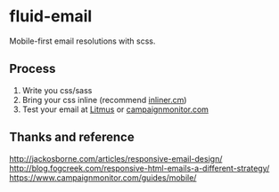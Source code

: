 # fluid-email
Mobile-first email resolutions with scss.

## Process
1. Write you css/sass   
2. Bring your css inline (recommend [inliner.cm](http://inliner.cm/))   
3. Test your email at [Litmus](https://litmus.com/) or [campaignmonitor.com](https://www.campaignmonitor.com/)   

## Thanks and reference
<http://jackosborne.com/articles/responsive-email-design/>   
<http://blog.fogcreek.com/responsive-html-emails-a-different-strategy/>   
<https://www.campaignmonitor.com/guides/mobile/>   
